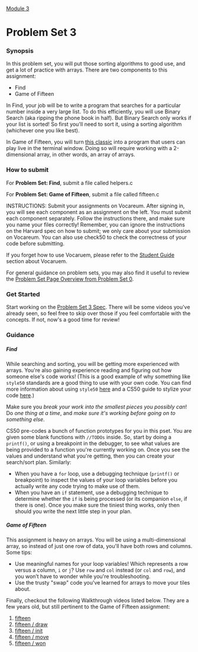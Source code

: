 [Module 3](../..)

# Problem Set 3

### Synopsis
In this problem set, you will put those sorting algorithms to good use, and get a lot of practice with arrays. There are two components to this assignment:
* Find
* Game of Fifteen

In Find, your job will be to write a program that searches for a particular number inside a very large list. To do this efficiently, you will use Binary Search (aka ripping the phone book in half). But Binary Search only works if your list is sorted! So first you'll need to sort it, using a sorting algorithm (whichever one you like best).

In Game of Fifteen, you will turn <a href="https://en.wikipedia.org/wiki/15_puzzle" target="_blank">this classic</a> into a program that users can play live in the terminal window. Doing so will require working with a 2-dimensional array, in other words, an array of arrays.

### How to submit 
For **Problem Set: Find**, submit a file called helpers.c

For **Problem Set: Game of Fifteen**, submit a file called fifteen.c

INSTRUCTIONS: Submit your assignments on Vocareum. After signing in, you will see each component as an assignment on the left. You must submit each component separately. Follow the instructions there, and make sure you name your files correctly! Remember, you can ignore the instructions on the Harvard spec on how to submit; we only care about your submission on Vocareum. You can also use check50 to check the correctness of your code before submitting.

If you forget how to use Vocaruem, please refer to the <a href="https://docs.google.com/document/d/19HIMxU_RtVV0PcGpuL71KmAoQh-KTgyPGpWWLcmwo58/edit?usp=sharing" target="_blank">Student Guide</a> section about Vocaruem.

For general guidance on problem sets, you may also find it useful to review the <a  href="../../../../../module0/materials/problem-set/README.html" target="_blank">Problem Set Page Overview from Problem Set 0</a>.

### Get Started
Start working on the <a href="http://cdn.cs50.net/2015/fall/psets/3/pset3/pset3.html#getting_ready" target="_blank">Problem Set 3 Spec</a>. There will be some videos you've already seen, so feel free to skip over those if you feel comfortable with the concepts. If not, now's a good time for review!

### Guidance

##### Find 

While searching and sorting, you will be getting more experienced with arrays. You're also gaining experience reading and figuring out how someone else's code works! (This is a good example of why something like `style50` standards are a good thing to use with your own code. You can find more information about using `style50` <a href="http://cs50.stackexchange.com/questions/4270/what-is-style50-and-how-to-access-it" target="_blank">here</a> and a CS50 guide to stylize your code <a href="https://manual.cs50.net/style/" target="_blank">here</a>.)

Make sure you *break your work into the smallest pieces you possibly can*! Do *one thing at a time*, and *make sure it's working before going on to something else*.

CS50 pre-codes a bunch of function prototypes for you in this pset. You are given some blank functions with `//TODOs` inside. So, start by doing a `printf()`, or using a breakpoint in the debugger, to see what values are being provided to a function you're currently working on. Once you see the values and understand what you're getting, then you can create your search/sort plan. Similarly:
* When you have a `for` loop, use a debugging technique (`printf()` or breakpoint) to inspect the values of your loop variables before you actually write any code trying to make use of them. 
* When you have an `if` statement, use a debugging technique to determine whether the `if` is being processed (or its companion `else`, if there is one). 
Once you make sure the tiniest thing works, only then should you write the next little step in your plan.

##### Game of Fifteen
This assignment is heavy on arrays. You will be using a multi-dimensional array, so instead of just one row of data, you'll have both rows and columns. Some tips:
* Use meaningful names for your loop variables! Which represents a row versus a column, `i` or `j`? Use `row` and `col` instead (or `col` and `row`), and you won’t have to wonder while you're troubleshooting.
* Use the trusty "swap" code you've learned for arrays to move your tiles about.

Finally, checkout the following Walkthrough videos listed below. They are a few years old, but still pertinent to the Game of Fifteen assignment:

1. <a href="https://www.youtube.com/watch?v=CvmHt-IDhbs" target="_blank">fifteen</a>
2. <a href="https://www.youtube.com/watch?v=k4P0SojW9oM" target="_blank">fifteen / draw</a>
3. <a href="https://www.youtube.com/watch?v=xPa4Wb5Uyhc" target="_blank">fifteen / init</a>
4. <a href="https://www.youtube.com/watch?v=gxMHcoBMiq4" target="_blank">fifteen / move</a>
5. <a href="https://www.youtube.com/watch?v=6KSq4JUfhIk" target="_blank">fifteen / won</a>

